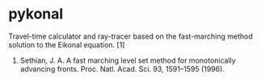 # pykonal
Travel-time calculator and ray-tracer based on the fast-marching method solution to the Eikonal equation. [1]

1. Sethian, J. A. A fast marching level set method for monotonically advancing fronts. Proc. Natl. Acad. Sci. 93, 1591–1595 (1996).
